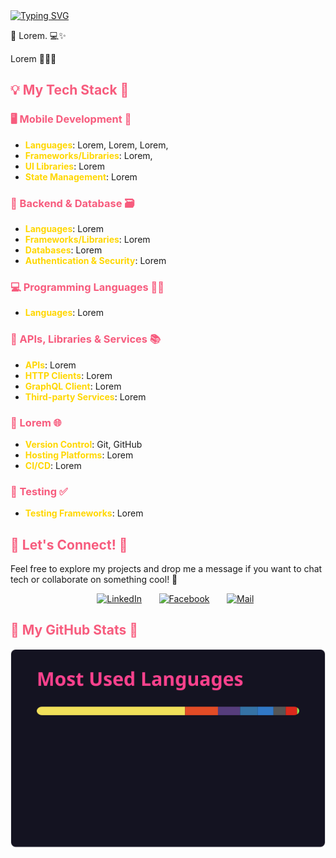 <div style="width: 100%;">
  <a href="https://github.com/MazenOthman32">
	<a href="https://git.io/typing-svg"><img src="https://readme-typing-svg.demolab.com?font=Madimi+One&size=35&duration=2500&color=37629F&center=true&vCenter=true&multiline=true&random=false&width=800&height=150&lines=Hi+There+..+%F0%9F%91%8B+;I+am+Mazen+Othman;Mobile+App+Developer" alt="Typing SVG" /></a>
  </a>
</div>

  
<!-- Introduction -->

👋 Lorem. 💻✨

Lorem 💫👨‍💻

<!-- My tech stack -->

<h2 style="color:#f75c7e">💡 My Tech Stack 🌟</h2>

<h3 style="color:#f75c7e">🖥️ Mobile Development 🎨</h3>

- <span style="color:#ffd700">**Languages**</span>: Lorem, Lorem, Lorem,
- <span style="color:#ffd700">**Frameworks/Libraries**</span>: Lorem,
- <span style="color:#ffd700">**UI Libraries**</span>: Lorem
- <span style="color:#ffd700">**State Management**</span>: Lorem

<h3 style="color:#f75c7e">🍑 Backend & Database 🗃️</h3>

- <span style="color:#ffd700">**Languages**</span>:  Lorem
- <span style="color:#ffd700">**Frameworks/Libraries**</span>: Lorem
- <span style="color:#ffd700">**Databases**</span>: Lorem
- <span style="color:#ffd700">**Authentication & Security**</span>: Lorem

<h3 style="color:#f75c7e">💻 Programming Languages 👨‍💻</h3>

- <span style="color:#ffd700">**Languages**</span>: Lorem

<h3 style="color:#f75c7e">📡 APIs, Libraries & Services 📚</h3>

- <span style="color:#ffd700">**APIs**</span>: Lorem
- <span style="color:#ffd700">**HTTP Clients**</span>: Lorem
- <span style="color:#ffd700">**GraphQL Client**</span>: Lorem
- <span style="color:#ffd700">**Third-party Services**</span>: Lorem

<h3 style="color:#f75c7e">🚀 Lorem 🌐</h3>

- <span style="color:#ffd700">**Version Control**</span>: Git, GitHub
- <span style="color:#ffd700">**Hosting Platforms**</span>: Lorem
- <span style="color:#ffd700">**CI/CD**</span>: Lorem

<h3 style="color:#f75c7e">🧪 Testing ✅</h3>

- <span style="color:#ffd700">**Testing Frameworks**</span>: Lorem

<!-- Conatct me -->

<h2 style="color:#f75c7e">📱 Let's Connect! 💬</h2>

Feel free to explore my projects and drop me a message if you want to chat tech
or collaborate on something cool! 🤝

<!-- Social icons section -->
<p align="center">
  &#8287;&#8287;&#8287;&#8287;&#8287;
  <a href="https://www.linkedin.com/in/mazen-othman32/"><img width="32px" alt="LinkedIn" title="LinkedIn" src="https://i.imgur.com/yRpa1dQ.png"/></a>
  &#8287;&#8287;&#8287;&#8287;&#8287;
  <a href="https://www.facebook.com/MazenOthman32"><img width="32px" alt="Facebook" title="Facebook" src="https://imgur.com/Zm64opH"/></a>
	&#8287;&#8287;&#8287;&#8287;&#8287;
  <a href="mailto:MazenOthman32@ieee.org"><img width="32px" alt="Mail" title="Mail" src="https://res.cloudinary.com/octopus-labs/image/upload/v1709055639/yahoo.png"/></a>
</p>

<!-- GitHub stats -->

<h2 style="color:#f75c7e">🐙 My GitHub Stats 🐙</h2>


<a href="https://github.com/YousifAbozid">
  <img src="https://github.com/MazenOthman32/MazenOthman32/blob/main/View.md" alt="Top Languages">
</a>
